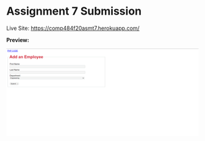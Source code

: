 # Assignment 7 Submission

Live Site: https://comp484f20asmt7.herokuapp.com/

**Preview:**

![website preview](img/websitepreview.png)
